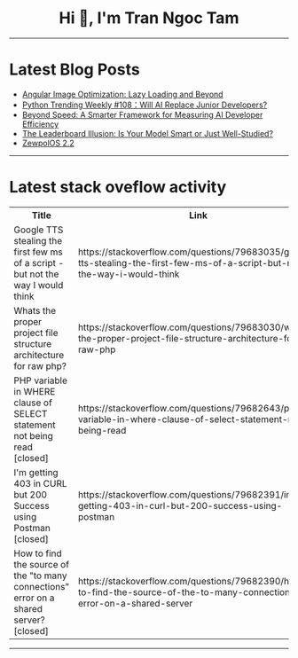 <h1 align="center">Hi 👋, I'm Tran Ngoc Tam</h1>

---

# Latest Blog Posts 
<!-- BLOG-POST-LIST:START -->
- [Angular Image Optimization: Lazy Loading and Beyond](https://dev.to/hardik_b2d8f0bca/angular-image-optimization-lazy-loading-and-beyond-he7)
- [Python Trending Weekly #108：Will AI Replace Junior Developers?](https://dev.to/pythoncat/python-trending-weekly-108will-ai-replace-junior-developers-258e)
- [Beyond Speed: A Smarter Framework for Measuring AI Developer Efficiency](https://dev.to/_vjk/beyond-speed-a-smarter-framework-for-measuring-ai-developer-efficiency-1bil)
- [The Leaderboard Illusion: Is Your Model Smart or Just Well-Studied?](https://dev.to/mhamadelitawi/the-leaderboard-illusion-is-your-model-smart-or-just-well-studied-1ndo)
- [ZewpolOS 2.2](https://dev.to/zako_mako_9a4826822204c78/zewpolos-22-1i6k)
<!-- BLOG-POST-LIST:END -->

---

# Latest stack oveflow activity
<table>
  <tr><th>Title</th><th>Link</th></tr>
  <!-- STACKOVERFLOW:START --><tr><td>Google TTS stealing the first few ms of a script - but not the way I would think</td><td>https://stackoverflow.com/questions/79683035/google-tts-stealing-the-first-few-ms-of-a-script-but-not-the-way-i-would-think</td></tr><tr><td>Whats the proper project file structure architecture for raw php?</td><td>https://stackoverflow.com/questions/79683030/whats-the-proper-project-file-structure-architecture-for-raw-php</td></tr><tr><td>PHP variable in WHERE clause of SELECT statement not being read [closed]</td><td>https://stackoverflow.com/questions/79682643/php-variable-in-where-clause-of-select-statement-not-being-read</td></tr><tr><td>I&#39;m getting 403 in CURL but 200 Success using Postman [closed]</td><td>https://stackoverflow.com/questions/79682391/im-getting-403-in-curl-but-200-success-using-postman</td></tr><tr><td>How to find the source of the &quot;to many connections&quot; error on a shared server? [closed]</td><td>https://stackoverflow.com/questions/79682390/how-to-find-the-source-of-the-to-many-connections-error-on-a-shared-server</td></tr><!-- STACKOVERFLOW:END -->
</table>

---


